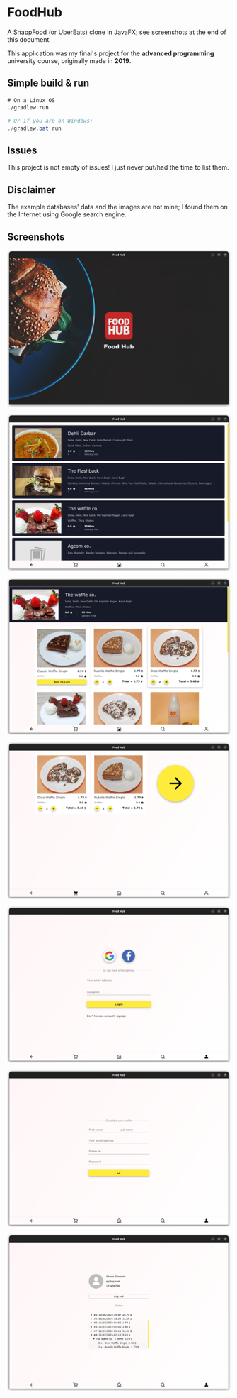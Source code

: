 # FoodHub

A [SnappFood](https://snappfood.ir/about) (or [UberEats](https://about.ubereats.com/)) clone in JavaFX; see [screenshots](#screenshots) at the end of this document.

This application was my final's project for the **advanced programming** university course, originally made in **2019**.

## Simple build & run

```shell
# On a Linux OS
./gradlew run
```

```powershell
# Or if you are on Windows:
./gradlew.bat run
```

## Issues

This project is not empty of issues! I just never put/had the time to list them.

## Disclaimer

The example databases' data and the images are not mine; I found them on the Internet using Google search engine.

## Screenshots

![Splash page](./screenshots/Splash.png)

![Home page](./screenshots/Home.png)

![Restaurant page](./screenshots/Restaurant.png)

![Cart page](./screenshots/Cart.png)

![Login page](./screenshots/Login.png)

![Sign-up page](./screenshots/Sign-up.png)

![Profile page](./screenshots/Profile.png)